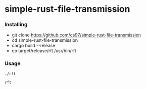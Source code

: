 # simple-rust-file-transmission

### Installing
* git clone https://github.com/cs97/simple-rust-file-transmission
* cd simple-rust-file-transmission
* cargo build --release
* cp target/release/rft /usr/bin/rft

### Usage
```
./rft
```
```
rft
```
